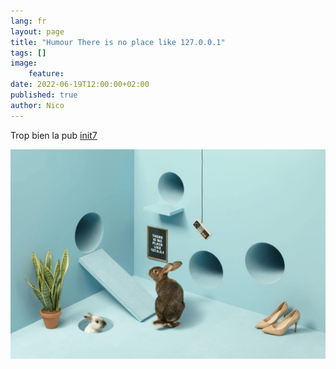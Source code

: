 ```yaml
---
lang: fr
layout: page
title: "Humour There is no place like 127.0.0.1"
tags: []
image:
    feature:
date: 2022-06-19T12:00:00+02:00
published: true
author: Nico
---
```


Trop bien la pub [init7](https://www.init7.net/)

[![There is no place like 127.0.0.1][image-1]][image-1]

[image-1]: ../../files/2022-06-19-humour-there-is-no-place-like-127_0_0_1/there-is-no-place-like-127_0_0_1.jpg
